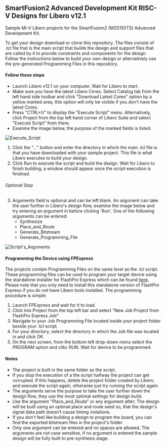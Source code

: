 ## SmartFusion2 Advanced Development Kit RISC-V Designs for Libero v12.1

Sample Mi-V Libero projects for the SmartFusion2 (M2S150TS) Advanced Development Kit.

To get your design download or clone this repository. The files consist of .tcl file that is the main script that builds the design and support files that are called by it to provide constraints and components for the design. Follow the instructions below to build your own design or alternatively use the pre-generated Programming Files in this repository.

#### Follow these steps

- Launch Libero v12.1 on your computer. Wait for Libero to start.
- Make sure you have the latest Libero Cores. Select Catalog tab from the left hand side toolbar and click "Download Latest Cores" option by a yellow marked area, this option will only be visible if you don't have the latest Cores.
- Press "CTRL+U" to display the "Execute Script" menu. Alternatively, click Project from the top left hand corner of Libero Suite and select "Execute Script" from there.
- Examine the image below, the purpose of the marked fields is listed.

 ![Execute_Script](https://github.com/MiV-Libero-Designs/Sample-Board-Solutions/blob/master/board_images/libero_execute.PNG)

1. Click the "..." button and enter the directory in which the main .tcl file is that you have downloaded with your sample project. This file
is what Libero executes to build your design.
2. Click Run to execute the script and build the design. Wait for Libero to finish building, a window should appear once the script execution is finished.

###### Optional Step

3. Arguments field is optional and can be left blank. An argument can take the user further in Libero's design flow, examine the image below and try entering an argument in before clicking 'Run'. One of the following arguments can be entered:
      - Synthesize
      - Place_and_Route
      - Generate_Bitstream
      - Generate_Programming_File
	  
![Script's_Arguments](https://github.com/MiV-Libero-Designs/Sample-Board-Solutions/blob/master/board_images/libero_execute_optional.png)

#### Programming the Device using FPExpress

The projects contain Programming Files on the same level as the .tcl script. These programming files can be used to program your target device using the standalone installer for FlashPro Express which can be found [here](https://www.microsemi.com/product-directory/programming/4977-flashpro#software).
Please note that you only need to install this standalone version of FlashPro Express if you do not have Libero tools installed. The programming procedure is simple:
1. Launch FPExpress and wait for it to load.
2. Click into Project from the top left bar and select "New Job Project from FlashPro Express Job"
3. Navigate to your Job Programming File located inside your project folder beside your .tcl script.
4. For your directory, select the directory in which the Job file was located in and click OK.
5. On the next screen, from the bottom left drop-down menu select the PROGRAM option and clikc RUN. Wait for device to be programmed.


#### Notes

- The project is built in the same folder as the script.
- If you stop the execution of a the script halfway the project can get corrupted. If this happens, delete the project folder created by Libero and execute the script again, otherwise just try running the script again.
- The arguments serve the purpose to take the user further down the design flow, they use the most optimal settings for design build.
- Use the argument "Place_and_Route" or any argument after; The design will be built using an optimal place and route seed so, that the design's signal data path doesn't cause timing violations.
- If you don't feel like building a design to program the board, you can find the exported bitstream files in the project's folder.
- Only one argument can be entered and no spaces are allowed. The arguments are not case sensitive, if no argument is entered the sample design will be fully built to pre-synthesis stage.

